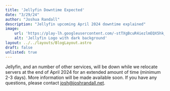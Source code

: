 ```yaml
---
title: 'Jellyfin Downtime Expected'
date: "3/29/24"
author: "Joshua Randall"
description: "Jellyfin upcoming April 2024 downtime explained"
image:
    url: 'https://play-lh.googleusercontent.com/-stTXgBcuR4iezlmEQX5hk_XRu-PlAFBSyvvd7CFyFKJ-lAQ2U05eiqO_JxFCyNPJdU=w3840-h2160-rw'
    alt: 'Jellyfin Logo with dark background'
layout: ../../layouts/BlogLayout.astro
draft: false
unlisted: true
---
```


Jellyfin, and an number of other services, will be down while we relocate servers at the end of April 2024 for an extended amount of time (minimum 2-3 days). More information will be made available soon. If you have any questions, please contact <a class=link href="mailto:josh@joshrandall.net">josh@joshrandall.net</a>.